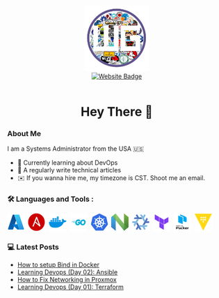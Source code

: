 <div align="center">
    <div id="header">
        <img src="./assets/logo.png" width=150/>
    </div>

<div id="badges" align="center">
    <a href="https://weiseguy.net">
        <img src="https://img.shields.io/badge/Website-purple?logo=headspace&logoColor=white&style=for-the-badge" alt="Website Badge"/>
    </a>
</div>
<img src="https://komarev.com/ghpvc/?username=weiseguy1&style=flat-square&color=blue" alt=""/>
<h1>
    Hey There 👋
</h1>
</div>

### About Me
I am a Systems Administrator from the USA :us: 
- :book: Currently learning about DevOps
- :seedling: A regularly write technical articles 
- :envelope: If you wanna hire me, my timezone is CST. Shoot me an email.

### :hammer_and_wrench: Languages and Tools :
<div>
    <img src="./assets/icons/azure.svg" title="Azure" alt="Azure" width="40" height="40"/>&nbsp;
    <img src="./assets/icons/ansible.png" title="Ansible" alt="Ansible" width="40" height="40"/>&nbsp;
    <img src="./assets/icons/docker.svg" title="Docker" alt="Docker" width="40" height="40"/>&nbsp;
    <img src="./assets/icons/golang.svg" title="Go" alt="Go" width="40" height="40"/>&nbsp;
    <img src="./assets/icons/kubernetes.svg" title="Kubernetes" alt="Kubernetes" width="40" height="40"/>&nbsp;
    <img src="./assets/icons/neovim.svg" title="" alt="" width="40" height="40"/>&nbsp;
    <img src="./assets/icons/nixos.svg" title="" alt="" width="40" height="40"/>&nbsp;
    <img src="./assets/icons/terraform.svg" title="" alt="" width="40" height="40"/>&nbsp;
    <img src="./assets/icons/packer.svg" title="" alt="" width="40" height="40"/>&nbsp;
    <img src="./assets/icons/vault.svg" title="" alt="" width="40" height="40"/>&nbsp;
</div>

### :computer: Latest Posts
<!-- BLOG-POST-LIST:START -->
- [How to setup Bind in Docker](https://weiseguy.net/posts/how-to/setup/bind-in-docker/)
- [Learning Devops &lpar;Day 02&rpar;: Ansible](https://weiseguy.net/posts/series/learning-devops/day-02-ansible/)
- [How to Fix Networking in Proxmox](https://weiseguy.net/posts/how-to/fix/networking-in-proxmox/)
- [Learning Devops &lpar;Day 01&rpar;: Terraform](https://weiseguy.net/posts/series/learning-devops/day-01-terraform/)
<!-- BLOG-POST-LIST:END -->
